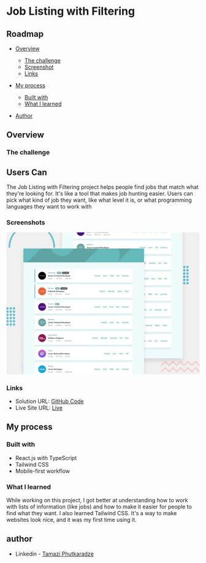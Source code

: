 # Job Listing with Filtering

## Roadmap

- [Overview](#overview)

  - [The challenge](#the-challenge)
  - [Screenshot](#screenshots)
  - [Links](#links)

- [My process](#my-process)
  - [Built with](#built-with)
  - [What I learned](#what-i-learned)
- [Author](#author)

## Overview

### The challenge 

## Users Can

The Job Listing with Filtering project helps people find jobs that match what they're looking for. It's like a tool that makes job hunting easier. Users can pick what kind of job they want, like what level it is, or what programming languages they want to work with



### Screenshots

![App Screenshot](./public/design/job-list.webp)  


### Links

- Solution URL: [GitHub Code](https://github.com/AchiPhutkaradze/job-listings-with-filtering)
- Live Site URL: [Live](https://job-listings-with-filtering-fawn.vercel.app)

## My process

### Built with

- React.js with TypeScript
- Tailwind CSS
- Mobile-first workflow


### What I learned

While working on this project, I got better at understanding how to work with lists of information (like jobs) and how to make it easier for people to find what they want. I also learned  Tailwind CSS. It's a way to make websites look nice, and it was my first time using it.



## author

- Linkedin - [Tamazi Phutkaradze](https://www.linkedin.com/in/tamazi-phutkaradze-a629b7265/)


